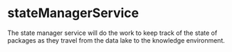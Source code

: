 # stateManagerService
The state manager service will do the work to keep track of the state of packages as they travel from the data lake to the knowledge environment.
